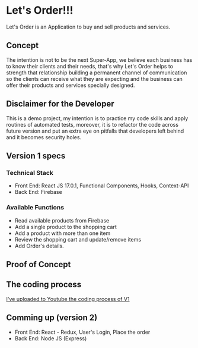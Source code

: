 # Let's Order!!! #

Let's Order is an Application to buy and sell products and services.

## Concept ##
The intention is not to be the next Super-App, we believe each business has to know their clients and their needs, that's why Let's Order helps to strength that relationship building a permanent channel of communication so the clients can receive what they are expecting and the business can offer their products and services specially designed.

## Disclaimer for the Developer ##
This is a demo project, my intention is to practice my code skills and apply routines of automated tests, moreover, it is to refactor the code across future version and put an extra eye on pitfalls that developers left behind and it becomes security holes.


## Version 1 specs ##

### Technical Stack ###
* Front End: React JS 17.0.1, Functional Components, Hooks, Context-API
* Back End: Firebase

### Available Functions ###
* Read available products from Firebase
* Add a single product to the shopping cart
* Add a product with more than one item
* Review the shopping cart and update/remove items
* Add Order's details.


## Proof of Concept ##


## The coding process ##
[I've uploaded to Youtube the coding process of V1](https://www.youtube.com/playlist?list=PLsQR_Tmsj29n1PgTcssiHI2AKNOi33i4D)

## Comming up (version 2) ##
* Front End: React - Redux, User's Login, Place the order
* Back End: Node JS (Express)